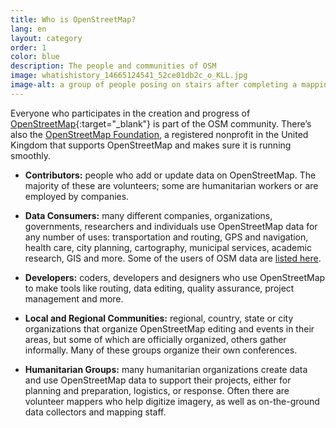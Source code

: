```yaml
---
title: Who is OpenStreetMap?
lang: en
layout: category
order: 1
color: blue
description: The people and communities of OSM
image: whatishistory_14665124541_52ce01db2c_o_KLL.jpg
image-alt: a group of people posing on stairs after completing a mapping workshop
---
```


Everyone who participates in the creation and progress of [OpenStreetMap](https://openstreetmap.org){:target="_blank"} is part of the OSM community. There’s also the
[OpenStreetMap Foundation](/about-osm-community/osm-foundation/), a registered nonprofit in the United Kingdom that supports OpenStreetMap and makes sure it is running smoothly.

* **Contributors:** people who add or update data on OpenStreetMap. The majority of these are volunteers; some are humanitarian workers or are employed by companies.

* **Data Consumers:** many different companies, organizations, governments, researchers and individuals use OpenStreetMap data for any number of uses: transportation and routing, GPS and navigation, health care, city planning, cartography, municipal services, academic research, GIS and more. Some of the users of OSM data are
[listed here](/about-osm-community/consumers/).

* **Developers:** coders, developers and designers who use OpenStreetMap to make tools like routing, data editing, quality assurance, project management and more.

* **Local and Regional Communities:** regional, country, state or city organizations that organize OpenStreetMap editing and events in their areas, but some of which are officially organized, others gather informally. Many of these groups organize their own conferences.

* **Humanitarian Groups:** many humanitarian organizations create data and use OpenStreetMap data to support their projects, either for planning and preparation, logistics, or response. Often there are volunteer mappers who help digitize imagery, as well as on-the-ground data collectors and mapping staff.
